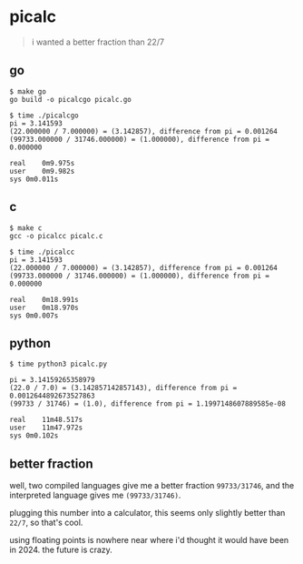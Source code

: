 # picalc

> i wanted a better fraction than 22/7

## go

```
$ make go
go build -o picalcgo picalc.go

$ time ./picalcgo 
pi = 3.141593
(22.000000 / 7.000000) = (3.142857), difference from pi = 0.001264
(99733.000000 / 31746.000000) = (1.000000), difference from pi = 0.000000

real    0m9.975s
user    0m9.982s
sys 0m0.011s
```

## c

```
$ make c
gcc -o picalcc picalc.c

$ time ./picalcc
pi = 3.141593
(22.000000 / 7.000000) = (3.142857), difference from pi = 0.001264
(99733.000000 / 31746.000000) = (1.000000), difference from pi = 0.000000

real    0m18.991s
user    0m18.970s
sys 0m0.007s
```

## python

```
$ time python3 picalc.py 

pi = 3.14159265358979
(22.0 / 7.0) = (3.142857142857143), difference from pi = 0.0012644892673527863
(99733 / 31746) = (1.0), difference from pi = 1.1997148607889585e-08

real    11m48.517s
user    11m47.972s
sys 0m0.102s
```

## better fraction

well, two compiled languages give me a better fraction `99733/31746`, and the interpreted language gives me `(99733/31746)`.

plugging this number into a calculator, this seems only slightly better than `22/7`, so that's cool.

using floating points is nowhere near where i'd thought it would have been in 2024. the future is crazy.
